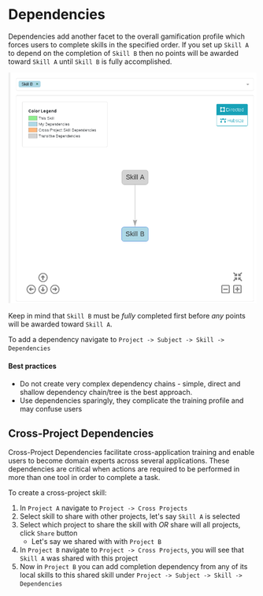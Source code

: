 # Dependencies

Dependencies add another facet to the overall gamification profile which forces users to complete skills in the specified order.
If you set up ``Skill A`` to depend on the completion of ``Skill B`` then no points will be awarded toward ``Skill A`` until ``Skill B`` is fully accomplished.   

![Select Icon Image](./screenshots/Screenshot_2019-08-20_Simple_Dependency.png)

Keep in mind that ``Skill B`` must be *fully* completed first before *any* points will be awarded toward ``Skill A``.  

To add a dependency navigate to ``Project -> Subject -> Skill -> Dependencies``

#### Best practices
- Do not create very complex dependency chains - simple, direct and shallow dependency chain/tree is the best approach.  
- Use dependencies sparingly, they complicate the training profile and may confuse users


## Cross-Project Dependencies

Cross-Project Dependencies facilitate cross-application training and enable users to become domain experts across several applications. 
These dependencies are critical when actions are required to be performed in more than one tool in order to complete a task.                                        

To create a cross-project skill:
1. In ``Project A`` navigate to ``Project -> Cross Projects``
1. Select skill to share with other projects, let's say ``Skill A`` is selected
1. Select which project to share the skill with *OR* share will all projects, click ``Share`` button
   - Let's say we shared with with ``Project B``
1. In ``Project B`` navigate to ``Project -> Cross Projects``, you will see that ``Skill A`` was shared with this project
1. Now in ``Project B`` you can add completion dependency from any of its local skills to this shared skill under ``Project -> Subject -> Skill -> Dependencies``
   
  


